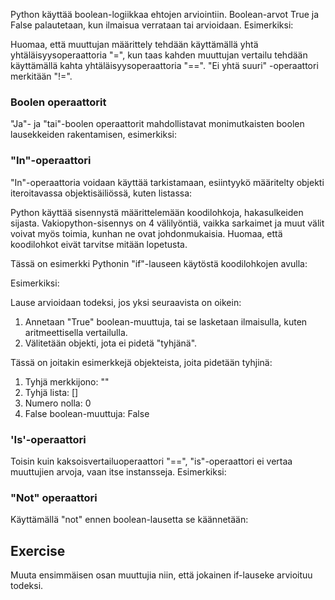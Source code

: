 Python käyttää boolean-logiikkaa ehtojen arviointiin. Boolean-arvot True ja False palautetaan, kun ilmaisua verrataan tai arvioidaan. Esimerkiksi:

Huomaa, että muuttujan määrittely tehdään käyttämällä yhtä yhtäläisyysoperaattoria "=", kun taas kahden muuttujan vertailu tehdään käyttämällä kahta yhtäläisyysoperaattoria "==". "Ei yhtä suuri" -operaattori merkitään "!=".

### Boolen operaattorit

"Ja"- ja "tai"-boolen operaattorit mahdollistavat monimutkaisten boolen lausekkeiden rakentamisen, esimerkiksi:

### "In"-operaattori

"In"-operaattoria voidaan käyttää tarkistamaan, esiintyykö määritelty objekti iteroitavassa objektisäiliössä, kuten listassa:

Python käyttää sisennystä määrittelemään koodilohkoja, hakasulkeiden sijasta. Vakiopython-sisennys on 4 välilyöntiä, vaikka sarkaimet ja muut välit voivat myös toimia, kunhan ne ovat johdonmukaisia. Huomaa, että koodilohkot eivät tarvitse mitään lopetusta.

Tässä on esimerkki Pythonin "if"-lauseen käytöstä koodilohkojen avulla:

Esimerkiksi:

Lause arvioidaan todeksi, jos yksi seuraavista on oikein:
1. Annetaan "True" boolean-muuttuja, tai se lasketaan ilmaisulla, kuten aritmeettisella vertailulla.
2. Välitetään objekti, jota ei pidetä "tyhjänä".

Tässä on joitakin esimerkkejä objekteista, joita pidetään tyhjinä:
1. Tyhjä merkkijono: ""
2. Tyhjä lista: []
3. Numero nolla: 0
4. False boolean-muuttuja: False

### 'Is'-operaattori

Toisin kuin kaksoisvertailuoperaattori "==", "is"-operaattori ei vertaa muuttujien arvoja, vaan itse instansseja. Esimerkiksi:

### "Not" operaattori

Käyttämällä "not" ennen boolean-lausetta se käännetään:

Exercise
--------

Muuta ensimmäisen osan muuttujia niin, että jokainen if-lauseke arvioituu todeksi.